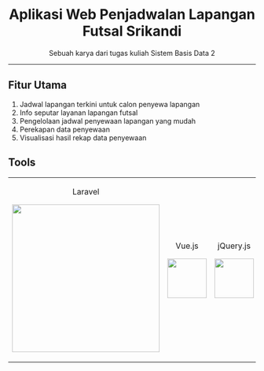 <h1 align="center" >Aplikasi Web Penjadwalan Lapangan Futsal Srikandi</h1>
<p align="center">Sebuah karya dari tugas kuliah Sistem Basis Data 2</p>
<hr>
<h2>Fitur Utama</h2>
<ol>
    <li>Jadwal lapangan terkini untuk calon penyewa lapangan</li>
    <li>Info seputar layanan lapangan futsal</li>
    <li>Pengelolaan jadwal penyewaan lapangan yang mudah</li>
    <li>Perekapan data penyewaan</li>
    <li>Visualisasi hasil rekap data penyewaan</li>
</ol>



<h2>Tools</h2>
<table>
<row class="sumberdaya">
        <td class="s1">
            <p align="center"> Laravel</p>
            <p align="center"><img src="https://laravel.com/img/logomark.min.svg" width="300"></p>
        </td>    
        <td class="s1"><p align="center">Vue.js</p>
    <p align="center"><img src="https://upload.wikimedia.org/wikipedia/commons/thumb/9/95/Vue.js_Logo_2.svg/1200px-Vue.js_Logo_2.svg.png" width="80"></p>
    </td>
        <td class="s1"><p align="center">jQuery.js</p>
    <p align="center"><img src="https://1.bp.blogspot.com/-PLo4SfkMdFo/XcGpZZxPQ3I/AAAAAAAABN0/WeNezk5MS4A2UVIuu2vlz40xaVPpi1CjgCNcBGAsYHQ/s1600/download.webp" width="80"></p>
    </td>
        <td class="s1">
    <p align="center">Bootstrap</p>
    <p align="center"><img src="https://upload.wikimedia.org/wikipedia/commons/thumb/b/b2/Bootstrap_logo.svg/1200px-Bootstrap_logo.svg.png" width="80"></p>
    </td>
        <td class="s1"><p align="center"><a href="www.creative-tim.com">Creative Tim Template</a></p>
    <p align="center"><img src="https://demos.creative-tim.com/paper-dashboard/assets/img/logo-small.png" width="80"></p>
    </td>
        <td class="s1"><p align="center"><a href="www.gijgo.com">Gijgo</a></p>
    <p align="center"><img src="https://gijgo.com/Content/icons/logo.png" width="80"></p>
    </td>
    <td class="s1"><p align="center">Google Developer Chart</p>
    <p align="center"><img src="https://code.google.com/images/developers.png" width="80"></p>
    </td>
    </row>
</table>
